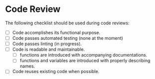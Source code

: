 # Code Review

The following checklist should be used during code reviews:

- [ ] Code accomplishes its functional purpose.
- [ ] Code passes automated testing (none at the moment)
- [ ] Code passes linting (in progress).
- [ ] Code is readable and maintainable.
  - [ ] functions are introduced with accompanying documentations.
  - [ ] functions and variables are introduced with properly describing names. 
- [ ] Code reuses existing code when possible.
